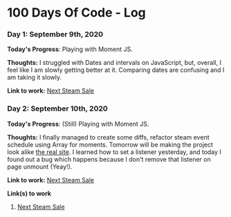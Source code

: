 # 100 Days Of Code - Log

### Day 1: September 9th, 2020

**Today's Progress**: Playing with Moment JS.

**Thoughts:** I struggled with Dates and intervals on JavaScript, but, overall, I feel like I am slowly getting better at it. Comparing dates are confusing and I am taking it slowly.

**Link to work:** [Next Steam Sale](https://codesandbox.io/s/next-steam-sale-fq8gw)

### Day 2: September 10th, 2020

**Today's Progress**: (Still) Playing with Moment JS.

**Thoughts:** I finally managed to create some diffs, refactor steam event schedule using Array for moments. Tomorrow will be making the project look alike [the real site](https://www.whenisthenextsteamsale.com/). I learned how to set a listener yesterday, and today I found out a bug which happens because I don't remove that listener on page unmount (Yeay!).

**Link to work:** [Next Steam Sale](https://codesandbox.io/s/next-steam-sale-fq8gw)

**Link(s) to work**

1. [Next Steam Sale](https://codesandbox.io/s/next-steam-sale-fq8gw)

